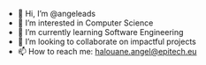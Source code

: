- 👋 Hi, I’m @angeleads
- 👀 I’m interested in Computer Science
- 🌱 I’m currently learning Software Engineering
- 💞️ I’m looking to collaborate on impactful projects
- 📫 How to reach me: halouane.angel@epitech.eu

<!---
angeleads/angeleads is a ✨ special ✨ repository because its `README.md` (this file) appears on your GitHub profile.
You can click the Preview link to take a look at your changes.
--->
